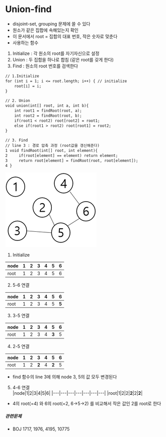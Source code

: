 # Union-find
- disjoint-set, grouping 문제에 쓸 수 있다
- 원소가 같은 집합에 속해있는지 확인
- 이 문서에서 root = 집합의 대표 번호, 작은 숫자로 맞춘다
- 사용하는 함수
1. Initialize : 각 원소의 root를 자기자신으로 설정
2. Union : 두 집합을 하나로 합침 (같은 root를 갖게 한다)
3. Find : 원소의 root 번호를 검색한다


```
// 1.Initialize
for (int i = 1; i <= root.length; i++) { // initialize
    root[i] = i;
}
```

```
// 2. Union
void union(int[] root, int a, int b){
    int root1 = findRoot(root, a);
    int root2 = findRoot(root, b);
    if(root1 < root2) root[root2] = root1;
    else if(root1 > root2) root[root1] = root2;
}
```

```
// 3. Find
// line 3 : 경로 압축 과정 (root값을 갱신해준다)
1 void findRoot(int[] root, int element){
2     if(root[element] == element) return element;
3     return root[element] = findRoot(root, root[element]);
4 }

```


![unionFind](./img/Union-find.png)
1) Initialize    

|node|1|2|3|4|5|6|
|---|---|---|---|---|---|---|
|root|1|2|3|4|5|6|

2) 5-6 연결    

|node|1|2|3|4|5|6|
|---|---|---|---|---|---|---|
|root|1|2|3|4|5|**5**|

3) 3-5 연결    

|node|1|2|3|4|5|6|
|---|---|---|---|---|---|---|
|root|1|2|3|4|**3**|5|

4) 2-5 연결    

|node|1|2|3|4|5|6|
|---|---|---|---|---|---|---|
|root|1|2|**2**|4|**2**|5|
- find 함수의 line 3에 의해 node 3, 5의 값 모두 변경된다

5) 4-6 연결    
|node|1|2|3|4|5|6|
|---|---|---|---|---|---|---|
|root|1|2|2|**2**|2|**2**|
- 4의 root(=4) 와 6의 root(=2, 6->5->2) 를 비교해서 작은 값인 2를 root로 한다

##### 관련문제
- BOJ 1717, 1976, 4195, 10775
